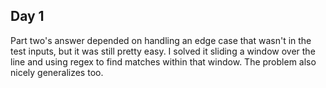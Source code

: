 ## Day 1
Part two's answer depended on handling an edge case that wasn't in
the test inputs, but it was still pretty easy. 
I solved it sliding a window over the line
and using regex to find matches within that window.
The problem also nicely generalizes too.
